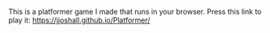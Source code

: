 This is a platformer game I made that runs in your browser. Press this link to play it: https://jjoshall.github.io/Platformer/
